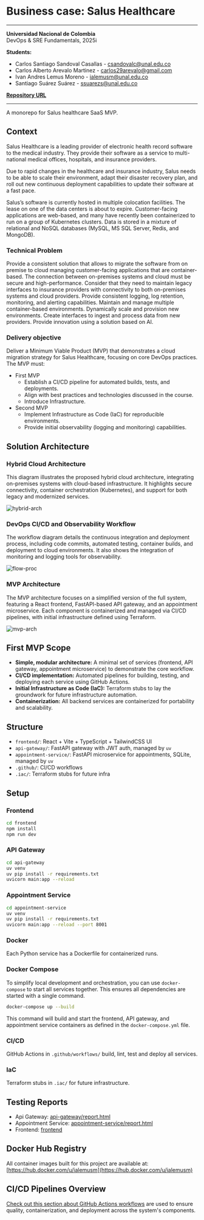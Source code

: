 # Business case: Salus Healthcare
---
**Universidad Nacional de Colombia**<br/>
DevOps & SRE Fundamentals, 2025i

**Students:** 

- Carlos Santiago Sandoval Casallas - csandovalc@unal.edu.co
- Carlos Alberto Arevalo Martinez - carlos29arevalo@gmail.com
- Ivan Andres Lemus Moreno - ialemusm@unal.edu.co
- Santiago Suárez Suárez - ssuarezs@unal.edu.co

[**Repository URL**](https://github.com/devops-2025i/salus-healthcare)

--- 

A monorepo for Salus healthcare SaaS MVP.

## Context

Salus Healthcare is a leading provider of electronic health record software to 
the medical industry. They provide their software as a service to 
multi-national medical offices, hospitals, and insurance providers. 

Due to rapid changes in the healthcare and insurance industry, Salus needs 
to be able to scale their environment, adapt their disaster recovery plan, and 
roll out new continuous deployment capabilities to update their software at a 
fast pace.  

Salus’s software is currently hosted in multiple colocation facilities. The 
lease on one of the data centers is about to expire. Customer-facing 
applications are web-based, and many have recently been containerized to 
run on a group of Kubernetes clusters. Data is stored in a mixture of 
relational and NoSQL databases (MySQL, MS SQL Server, Redis, and 
MongoDB). 

### Technical Problem 

Provide a consistent solution that allows to migrate the software from on 
premise to cloud managing customer-facing applications that are 
container-based. The connection between on-premises systems and cloud 
must be secure and high-performance. Consider that they need to maintain 
legacy interfaces to insurance providers with connectivity to both 
on-premises systems and cloud providers. Provide consistent logging, log 
retention, monitoring, and alerting capabilities. Maintain and manage 
multiple container-based environments. Dynamically scale and provision 
new environments. Create interfaces to ingest and process data from new 
providers. Provide innovation using a solution based on AI.

### Delivery objective

Deliver a Minimum Viable Product (MVP) that demonstrates a cloud migration strategy for Salus Healthcare, focusing on core DevOps practices. The MVP must:

- First MVP
    - Establish a CI/CD pipeline for automated builds, tests, and deployments.
    - Align with best practices and technologies discussed in the course.
    - Introduce Infrastructure.
- Second MVP
    - Implement Infrastructure as Code (IaC) for reproducible environments.
    - Provide initial observability (logging and monitoring) capabilities.


## Solution Architecture

### Hybrid Cloud Architecture

This diagram illustrates the proposed hybrid cloud architecture, integrating on-premises systems with cloud-based infrastructure. It highlights secure connectivity, container orchestration (Kubernetes), and support for both legacy and modernized services.

![hybrid-arch](assets/Arch-diag.png)

### DevOps CI/CD and Observability Workflow

The workflow diagram details the continuous integration and deployment process, including code commits, automated testing, container builds, and deployment to cloud environments. It also shows the integration of monitoring and logging tools for observability.

![flow-proc](assets/flow-proc.png)

### MVP Architecture

The MVP architecture focuses on a simplified version of the full system, featuring a React frontend, FastAPI-based API gateway, and an appointment microservice. Each component is containerized and managed via CI/CD pipelines, with initial infrastructure defined using Terraform.

![mvp-arch](assets/mvp-arch-diag.png)


## First MVP Scope
- **Simple, modular architecture:** A minimal set of services (frontend, API gateway, appointment microservice) to demonstrate the core workflow.
- **CI/CD implementation:** Automated pipelines for building, testing, and deploying each service using GitHub Actions.
- **Initial Infrastructure as Code (IaC):** Terraform stubs to lay the groundwork for future infrastructure automation.
- **Containerization:** All backend services are containerized for portability and scalability.


## Structure

- `frontend/`: React + Vite + TypeScript + TailwindCSS UI
- `api-gateway/`: FastAPI gateway with JWT auth, managed by `uv`
- `appointment-service/`: FastAPI microservice for appointments, SQLite, managed by `uv`
- `.github/`: CI/CD workflows
- `.iac/`: Terraform stubs for future infra


## Setup

### Frontend

```bash
cd frontend
npm install
npm run dev
```

### API Gateway

```bash
cd api-gateway
uv venv
uv pip install -r requirements.txt
uvicorn main:app --reload
```

### Appointment Service

```bash
cd appointment-service
uv venv
uv pip install -r requirements.txt
uvicorn main:app --reload --port 8001
```

### Docker

Each Python service has a Dockerfile for containerized runs.


### Docker Compose

To simplify local development and orchestration, you can use `docker-compose` to start all services together. This ensures all dependencies are started with a single command.

```bash
docker-compose up --build
```

This command will build and start the frontend, API gateway, and appointment service containers as defined in the `docker-compose.yml` file.

### CI/CD

GitHub Actions in `.github/workflows/` build, lint, test and deploy all services.

### IaC

Terraform stubs in `.iac/` for future infrastructure.


## Testing Reports

- Api Gateway: [api-gateway/report.html](https://devops-2025i.github.io/salus-healthcare/api-gateway/report.html)
- Appointment Service: [appointment-service/report.html](https://devops-2025i.github.io/salus-healthcare/appointment-service/report.html)
- Frontend: [frontend](https://devops-2025i.github.io/salus-healthcare/frontend)


## Docker Hub Registry

All container images built for this project are available at:  
[https://hub.docker.com/u/ialemusm](https://hub.docker.com/u/ialemusm)

## CI/CD Pipelines Overview

[Check out this section about GitHub Actions workflows](.github/workflows) are used to ensure quality, containerization, and deployment across the system's components.